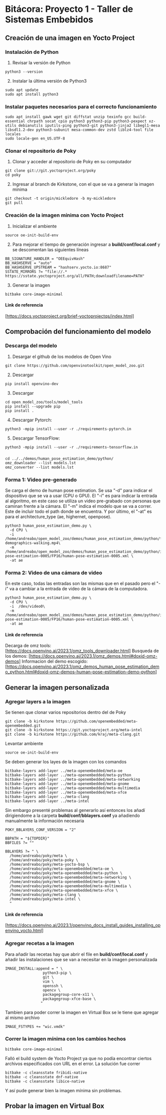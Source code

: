 # Bitácora: Proyecto 1 - Taller de Sistemas Embebidos
## Creación de una imagen en Yocto Project 
### Instalación de Python
1. Revisar la versión de Python
```
python3 --version
```
2. Instalar la última versión de Python3
```
sudo apt update
sudo apt install python3
```
### Instalar paquetes necesarios para el correcto funcionamiento
```
sudo apt install gawk wget git diffstat unzip texinfo gcc build-essential chrpath socat cpio python3 python3-pip python3-pexpect xz-utils debianutils iputils-ping python3-git python3-jinja2 libegl1-mesa libsdl1.2-dev python3-subunit mesa-common-dev zstd liblz4-tool file locales
sudo locale-gen en_US.UTF-8
```
### Clonar el repositorio de Poky
1. Clonar y acceder al repositorio de Poky en su computador
```
git clone git://git.yoctoproject.org/poky
cd poky
```
2. Ingresar al branch de Kirkstone, con el que se va a generar la imagen mínima
```
git checkout -t origin/mickledore -b my-mickledore
git pull
```
### Creación de la imagen mínima con Yocto Project
1. Inicializar el ambiente
```
source oe-init-build-env
```
2. Para mejorar el tiempo de generación ingresar a **build/conf/local.conf** y se descomentan las siguientes líneas
```
BB_SIGNATURE_HANDLER = "OEEquivHash"
BB_HASHSERVE = "auto"
BB_HASHSERVE_UPSTREAM = "hashserv.yocto.io:8687"
SSTATE_MIRRORS ?= "file://.* https://sstate.yoctoproject.org/all/PATH;downloadfilename=PATH"
```
3. Generar la imagen
```
bitbake core-image-minimal
```
#### Link de referencia
[https://docs.yoctoproject.org/brief-yoctoprojectqs/index.html]
## Comprobación del funcionamiento del modelo 
### Descarga del modelo
1. Desargar el github de los modelos de Open Vino
```
git clone https://github.com/openvinotoolkit/open_model_zoo.git
```
2. Descargar 
```
pip install openvino-dev
```
3. Descargar
```
cd open_model_zoo/tools/model_tools
pip install --upgrade pip
pip install .
```
4. Descargar Pytorch: 
```
python3 -mpip install --user -r ./requirements-pytorch.in 
```
5. Descargar TensorFlow: 
```
python3 -mpip install --user -r ./requirements-tensorflow.in 
```
###  
```
cd ../../demos/human_pose_estimation_demo/python/
omz_downloader --list models.lst
omz_converter --list models.lst
```

### Forma 1: Video pre-generado
Se carga el demo de human pose estimation. Se usa "-d" para indicar el dispositivo que se va a usar (CPU o GPU). El "-i" es para indicar la entrada al algoritmo, en este caso se utiliza un video pre-grabado con personas que caminan frente a la cámara. El "-m" indica el modelo que se va a correr. Este de incluir todo el path donde se encuentra. Y por último, el "-at" es para el architecture_type (ae, highernet, openpose).
```
python3 human_pose_estimation_demo.py \
  -d CPU \
  -i  /home/andreabo/open_model_zoo/demos/human_pose_estimation_demo/python/face-demographics-walking.mp4\
  -m /home/andreabo/open_model_zoo/demos/human_pose_estimation_demo/python/intel/human-pose-estimation-0005/FP16/human-pose-estimation-0005.xml \
  -at ae
```
### Forma 2: Video de una cámara de video
En este caso, todas las entradas son las mismas que en el pasado pero el "-i" va a cambiar a la entrada de video de la cámara de la computadora.
```
python3 human_pose_estimation_demo.py \
  -d CPU \
  -i  /dev/video0\
  -m /home/andreabo/open_model_zoo/demos/human_pose_estimation_demo/python/intel/human-pose-estimation-0005/FP16/human-pose-estimation-0005.xml \
  -at ae
```
#### Link de referencia
Decarga de omz tools:
[https://docs.openvino.ai/2023.1/omz_tools_downloader.html] 
Busqueda de los demos:
[https://docs.openvino.ai/2023.1/omz_demos.html#doxid-omz-demos]
Informacion del demo escogido:
[https://docs.openvino.ai/2023.1/omz_demos_human_pose_estimation_demo_python.html#doxid-omz-demos-human-pose-estimation-demo-python]

## Generar la imagen personalizada
### Agregar layers a la imagen
Se tienen que clonar varios repositorios dentro del de Poky 
```
git clone -b kirkstone https://github.com/openembedded/meta-openembedded.git
git clone -b kirkstone https://git.yoctoproject.org/meta-intel
git clone -b kirkstone https://github.com/kraj/meta-clang.git
```
Levantar ambiente  
```
source oe-init-build-env 
```
Se deben generar los layes de la imagen con los comandos 
```
bitbake-layers add-layer ../meta-openembedded/meta-oe
bitbake-layers add-layer ../meta-openembedded/meta-python
bitbake-layers add-layer ../meta-openembedded/meta-networking
bitbake-layers add-layer ../meta-openembedded/meta-gnome
bitbake-layers add-layer ../meta-openembedded/meta-multimedia
bitbake-layers add-layer ../meta-openembedded/meta-xfce
bitbake-layers add-layer ../meta-clang
bitbake-layers add-layer ../meta-intel
```
Sin embargo presenté problemas al generarlo así entonces los añadí dirigiendome a la carpeta **build/conf/bblayers.conf** ya añadiendo manualmente la información necesaria
```
POKY_BBLAYERS_CONF_VERSION = "2"

BBPATH = "${TOPDIR}"
BBFILES ?= ""

BBLAYERS ?= " \
  /home/andreabo/poky/meta \
  /home/andreabo/poky/meta-poky \
  /home/andreabo/poky/meta-yocto-bsp \
  /home/andreabo/poky/meta-openembedded/meta-oe \
  /home/andreabo/poky/meta-openembedded/meta-python \
  /home/andreabo/poky/meta-openembedded/meta-networking \
  /home/andreabo/poky/meta-openembedded/meta-gnome \
  /home/andreabo/poky/meta-openembedded/meta-multimedia \
  /home/andreabo/poky/meta-openembedded/meta-xfce \
  /home/andreabo/poky/meta-clang \
  /home/andreabo/poky/meta-intel \
  "
```
#### Link de referencia
[https://docs.openvino.ai/2023.1/openvino_docs_install_guides_installing_openvino_yocto.html]
### Agregar recetas a la imagen
Para añadir las recetas hay que abrir el file en **build/conf/local.conf** y añadir las instalaciones que se van a necesitar en la imagen personalizada
```
IMAGE_INSTALL:append = " \
                 python3-pip \
                 git \
                 vim \
                 openssh \
                 opencv \
                 packagegroup-core-x11 \
                 packagegroup-xfce-base \
                " 
```
Tambien para poder correr la imagen en Virtual Box se le tiene que agregar al mismo archivo
```
IMAGE_FSTYPES += "wic.vmdk"
```
### Correr la imagen mínima con los cambios hechos
```
bitbake core-image-minimal
```
Falló el build system de Yocto Project ya que no podía encontrar ciertos archivos especificados con URL en el error.
La solución fue correr
```
bitbake -c cleansstate fribidi-native
bitbake -c cleansstate dnf-native
bitbake -c cleansstate libice-native
```
Y así pude generar bien la imagen mínima sin problemas.

## Probar la imagen en Virtual Box




